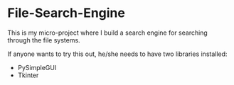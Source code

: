 # File-Search-Engine

This is my micro-project where I build a search engine for searching through the file systems. 

If anyone wants to try this out, he/she needs to have two libraries installed:
- PySimpleGUI
- Tkinter

